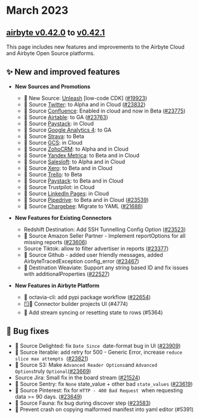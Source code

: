 # March 2023

## [airbyte v0.42.0](https://github.com/airbytehq/airbyte/releases/tag/v0.42.0) to [v0.42.1](https://github.com/airbytehq/airbyte/releases/tag/v0.42.1)

This page includes new features and improvements to the Airbyte Cloud and Airbyte Open Source platforms.

## **✨ New and improved features**

- **New Sources and Promotions**

  - 🎉 New Source: [Unleash](https://docs.airbyte.com/integrations/sources/unleash) [low-code CDK] ([#19923](https://github.com/airbytehq/airbyte/pull/19923))
  - 🎉 Source [Twitter](https://docs.airbyte.com/integrations/sources/twitter): to Alpha and in Cloud ([#23832](https://github.com/airbytehq/airbyte/pull/23832))
  - 🎉 Source [Confluence](https://docs.airbyte.com/integrations/sources/confluence): Enabled in cloud and now in Beta ([#23775](https://github.com/airbytehq/airbyte/pull/23775))
  - 🎉 Source [Airtable](https://docs.airbyte.com/integrations/sources/airtable): to GA ([#23763](https://github.com/airbytehq/airbyte/pull/23763))
  - 🎉 Source [Paystack](https://docs.airbyte.com/integrations/sources/paystack): in Cloud
  - 🎉 Source [Google Analytics 4](https://docs.airbyte.com/integrations/sources/google-analytics-data-api): to GA
  - 🎉 Source [Strava](https://docs.airbyte.com/integrations/sources/strava): to Beta
  - 🎉 Source [GCS](https://docs.airbyte.com/integrations/sources/gcs): in Cloud
  - 🎉 Source [ZohoCRM](https://docs.airbyte.com/integrations/sources/zoho-crm): to Alpha and in Cloud
  - 🎉 Source [Yandex Metrica](https://docs.airbyte.com/integrations/sources/yandex-metrica): to Beta and in Cloud
  - 🎉 Source [Salesloft](https://docs.airbyte.com/integrations/sources/salesloft/): to Alpha and in Cloud
  - 🎉 Source [Xero](https://docs.airbyte.com/integrations/sources/xero/): to Beta and in Cloud
  - 🎉 Source [Trello](https://docs.airbyte.com/integrations/sources/trello/): to Beta
  - 🎉 Source [Paystack](https://docs.airbyte.com/integrations/sources/paystack/): to Beta and in Cloud
  - 🎉 Source Trustpilot: in Cloud
  - 🎉 Source [LinkedIn Pages](https://docs.airbyte.com/integrations/sources/linkedin-pages): in Cloud
  - 🎉 Source [Pipedrive](https://docs.airbyte.com/integrations/sources/pipedrive): to Beta and in Cloud ([#23539](https://github.com/airbytehq/airbyte/pull/23539))
  - 🎉 Source [Chargebee](https://docs.airbyte.com/integrations/sources/chargebee): Migrate to YAML ([#21688](https://github.com/airbytehq/airbyte/pull/21688))

- **New Features for Existing Connectors**

  - Redshift Destination: Add SSH Tunnelling Config Option ([#23523](https://github.com/airbytehq/airbyte/pull/23523))
  - 🎉 Source Amazon Seller Partner - Implement reportOptions for all missing reports ([#23606](https://github.com/airbytehq/airbyte/pull/23606))
  - Source Tiktok: allow to filter advertiser in reports ([#23377](https://github.com/airbytehq/airbyte/pull/23377))
  - 🎉 Source Github - added user friendly messages, added AirbyteTracedException config_error ([#23467](https://github.com/airbytehq/airbyte/pull/23467))
  - 🎉 Destination Weaviate: Support any string based ID and fix issues with additionalProperties ([#22527](https://github.com/airbytehq/airbyte/pull/22527))

- **New Features in Airbyte Platform**
  - 🎉 octavia-cli: add pypi package workflow ([#22654](https://github.com/airbytehq/airbyte/pull/22654))
  - 🪟🎉 Connector builder projects UI (#4774)
  - 🎉 Add stream syncing or resetting state to rows (#5364)

## **🐛 Bug fixes**

- 🐛 Source Delighted: fix `Date Since`
   date-format bug in UI ([#23909](https://github.com/airbytehq/airbyte/pull/23909))
- 🐛 Source Iterable: add retry for 500 - Generic Error, increase `reduce slice max attempts`
   ([#23821](https://github.com/airbytehq/airbyte/pull/23821))
- 🐛 Source S3: Make `Advanced Reader Options`and `Advanced Options`truly `Optional`([#23669](https://github.com/airbytehq/airbyte/pull/23669))
- Source Jira: Small fix in the board stream ([#21524](https://github.com/airbytehq/airbyte/pull/21524))
- 🐛 Source Sentry: fix `None` state_value + other bad `state_values` ([#23619](https://github.com/airbytehq/airbyte/pull/23619))
- 🐛 Source Pinterest: fix for `HTTP - 400 Bad Request`
   when requesting data >= 90 days. ([#23649](https://github.com/airbytehq/airbyte/pull/23649))
- 🐛 Source Fauna: fix bug during discover step ([#23583](https://github.com/airbytehq/airbyte/pull/23583))
- 🐛 Prevent crash on copying malformed manifest into yaml editor (#5391)
